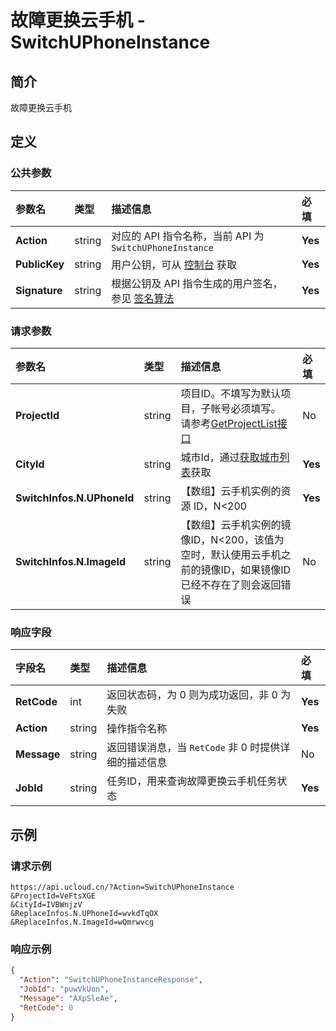 # 故障更换云手机 - SwitchUPhoneInstance

## 简介

故障更换云手机









## 定义

### 公共参数

| 参数名 | 类型 | 描述信息 | 必填 |
|:---|:---|:---|:---|
| **Action**     | string  | 对应的 API 指令名称，当前 API 为 `SwitchUPhoneInstance`                        | **Yes** |
| **PublicKey**  | string  | 用户公钥，可从 [控制台](https://console.ucloud.cn/uapi/apikey) 获取                                             | **Yes** |
| **Signature**  | string  | 根据公钥及 API 指令生成的用户签名，参见 [签名算法](api/summary/signature.md)  | **Yes** |

### 请求参数

| 参数名 | 类型 | 描述信息 | 必填 |
|:---|:---|:---|:---|
| **ProjectId** | string | 项目ID。不填写为默认项目，子帐号必须填写。 请参考[GetProjectList接口](https://docs.ucloud.cn/api/summary/get_project_list) |No|
| **CityId** | string | 城市Id，通过[获取城市列表](https://cms-docs.ucloudadmin.com/api/uphone-api/describe_u_phone_cities)获取 |**Yes**|
| **SwitchInfos.N.UPhoneId** | string | 【数组】云手机实例的资源 ID，N<200 |**Yes**|
| **SwitchInfos.N.ImageId** | string | 【数组】云手机实例的镜像ID，N<200，该值为空时，默认使用云手机之前的镜像ID，如果镜像ID已经不存在了则会返回错误 |No|

### 响应字段

| 字段名 | 类型 | 描述信息 | 必填 |
|:---|:---|:---|:---|
| **RetCode** | int | 返回状态码，为 0 则为成功返回，非 0 为失败 |**Yes**|
| **Action** | string | 操作指令名称 |**Yes**|
| **Message** | string | 返回错误消息，当 `RetCode` 非 0 时提供详细的描述信息 |No|
| **JobId** | string | 任务ID，用来查询故障更换云手机任务状态 |**Yes**|




## 示例

### 请求示例
    
```
https://api.ucloud.cn/?Action=SwitchUPhoneInstance
&ProjectId=VeFtsXGE
&CityId=IVBWnjzV
&ReplaceInfos.N.UPhoneId=wvkdTqOX
&ReplaceInfos.N.ImageId=wQmrwvcg
```

### 响应示例
    
```json
{
  "Action": "SwitchUPhoneInstanceResponse",
  "JobId": "puwVkUon",
  "Message": "AXpSleAe",
  "RetCode": 0
}
```





